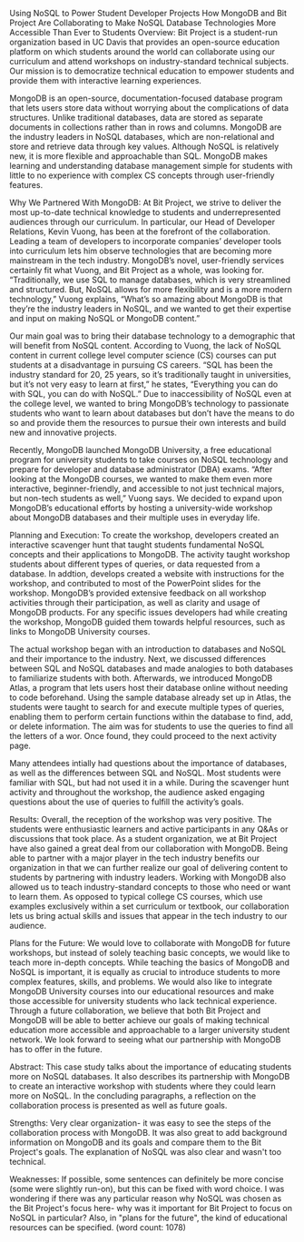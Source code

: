 Using NoSQL to Power Student Developer Projects
How MongoDB and Bit Project Are Collaborating to Make NoSQL Database Technologies More Accessible Than Ever to Students
Overview:
Bit Project is a student-run organization based in UC Davis that provides an open-source education platform on which students around the world can collaborate using our curriculum and attend workshops on industry-standard technical subjects. Our mission is to democratize technical education to empower students and provide them with interactive learning experiences.

MongoDB is an open-source, documentation-focused database program that lets users store data without worrying about the complications of data structures. Unlike traditional databases, data are stored as separate documents in collections rather than in rows and columns. MongoDB are the industry leaders in NoSQL databases, which are non-relational and store and retrieve data through key values. Although NoSQL is relatively new, it is more flexible and approachable than SQL. MongoDB makes learning and understanding database management simple for students with little to no experience with complex CS concepts through user-friendly features.

Why We Partnered With MongoDB:
At Bit Project, we strive to deliver the most up-to-date technical knowledge to students and underrepresented audiences through our curriculum. In particular, our Head of Developer Relations, Kevin Vuong, has been at the forefront of the collaboration. Leading a team of developers to incorporate companies’ developer tools into curriculum lets him observe technologies that are becoming more mainstream in the tech industry. MongoDB’s novel, user-friendly services certainly fit what Vuong, and Bit Project as a whole, was looking for. “Traditionally, we use SQL to manage databases, which is very streamlined and structured. But, NoSQL allows for more flexibility and is a more modern technology,” Vuong explains, “What’s so amazing about MongoDB is that they’re the industry leaders in NoSQL, and we wanted to get their expertise and input on making NoSQL or MongoDB content.”

Our main goal was to bring their database technology to a demographic that will benefit from NoSQL content. According to Vuong, the lack of NoSQL content in current college level computer science (CS) courses can put students at a disadvantage in pursuing CS careers. “SQL has been the industry standard for 20, 25 years, so it’s traditionally taught in universities, but it’s not very easy to learn at first,” he states, “Everything you can do with SQL, you can do with NoSQL.” Due to inaccessibility of NoSQL even at the college level, we wanted to bring MongoDB’s technology to passionate students who want to learn about databases but don’t have the means to do so and provide them the resources to pursue their own interests and build new and innovative projects.

Recently, MongoDB launched MongoDB University, a free educational program for university students to take courses on NoSQL technology and prepare for developer and database administrator (DBA) exams. “After looking at the MongoDB courses, we wanted to make them even more interactive, beginner-friendly, and accessible to not just technical majors, but non-tech students as well,” Vuong says. We decided to expand upon MongoDB’s educational efforts by hosting a university-wide workshop about MongoDB databases and their multiple uses in everyday life.

Planning and Execution:
To create the workshop, developers created an interactive scavenger hunt that taught students fundamental NoSQL concepts and their applications to MongoDB. The activity taught workshop students about different types of queries, or data requested from a database. In addtion, develops created a website with instructions for the workshop, and contributed to most of the PowerPoint slides for the workshop. MongoDB’s provided extensive feedback on all workshop activities through their participation, as well as clarity and usage of MongoDB products. For any specific issues developers had while creating the workshop, MongoDB guided them towards helpful resources, such as links to MongoDB University courses.

The actual workshop began with an introduction to databases and NoSQL and their importance to the industry. Next, we discussed  differences between SQL and NoSQL databases and made analogies to both databases to familiarize students with both. Afterwards, we introduced MongoDB Atlas, a program that lets users host their database online without needing to code beforehand. Using the sample database already set up in Atlas, the students were taught to search for and execute multiple types of queries, enabling them to perform certain functions within the database to find, add, or delete information. The aim was for students to use the queries to find all the letters of a wor. Once found, they could proceed to the next activity page.

Many attendees intially had questions about the importance of databases, as well as the differences between SQL and NoSQL. Most students were familiar with SQL, but had not used it in a while. During the scavenger hunt activity and throughout the workshop, the audience asked engaging questions about the use of queries to fulfill the activity’s goals.

Results:
Overall, the reception of the workshop was very positive. The students were enthusiastic learners and active participants in any Q&As or discussions that took place. As a student organization, we at Bit Project have also gained a great deal from our collaboration with MongoDB. Being able to partner with a major player in the tech industry benefits our organization in that we can further realize our goal of delivering content to students by partnering with industry leaders. Working with MongoDB also allowed us to teach industry-standard concepts to those who need or want to learn them. As opposed to typical college CS courses, which use examples exclusively within a set curriculum or textbook, our collaboration lets us bring actual skills and issues that appear in the tech industry to our audience.

Plans for the Future:
We would love to collaborate with MongoDB for future workshops, but instead of solely teaching basic concepts, we would like to teach more in-depth concepts. While teaching the basics of MongoDB and NoSQL is important, it is equally as crucial to introduce students to more complex features, skills, and problems. We would also like to integrate MongoDB University courses into our educational resources and make those accessible for university students who lack technical experience. Through a future collaboration, we believe that both Bit Project and MongoDB will be able to better achieve our goals of making technical education more accessible and approachable to a larger university student network. We look forward to seeing what our partnership with MongoDB has to offer in the future.





Abstract: This case study talks about the importance of educating students more on NoSQL databases. It also describes its partnership with MongoDB to create an interactive workshop with students where they could learn more on NoSQL. In the concluding paragraphs, a reflection on the collaboration process is presented as well as future goals. 

Strengths: Very clear organization- it was easy to see the steps of the collaboration process with MongoDB. It was also great to add background information on MongoDB and its goals and compare them to the Bit Project's goals. The explanation of NoSQL was also clear and wasn't too technical. 

Weaknesses: If possible, some sentences can definitely be more concise (some were slightly run-on), but this can be fixed with word choice. I was wondering if there was any particular reason why NoSQL was chosen as the Bit Project's focus here- why was it important for Bit Project to focus on NoSQL in particular? Also, in "plans for the future", the kind of educational resources can be specified. (word count: 1078)
